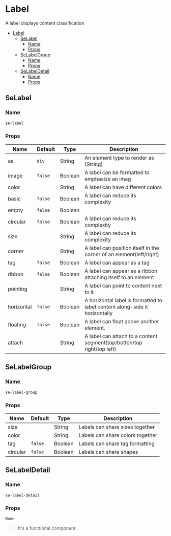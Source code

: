 # Label

A label displays content classification

- [Label](#label)
    - [SeLabel](#selabel)
        - [Name](#name)
        - [Props](#props)
    - [SeLabelGroup](#selabelgroup)
        - [Name](#name)
        - [Props](#props)
    - [SeLabelDetail](#selabeldetail)
        - [Name](#name)
        - [Props](#props)

## SeLabel
### Name
`se-label`
### Props
| Name       | Default | Type    | Description                                                                 |
| ---------- | ------- | ------- | --------------------------------------------------------------------------- |
| as         | `div`   | String  | An element type to render as (String)                                       |
| image      | `false` | Boolean | A label can be formatted to emphasize an imag                               |
| color      |         | String  | A label can have different colors                                           |
| basic      | `false` | Boolean | A label can reduce its complexity                                           |
| empty      | `false` | Boolean |                                                                             |
| circular   | `false` | Boolean | A label can reduce its complexity                                           |
| size       |         | String  | A label can reduce its complexity                                           |
| corner     |         | String  | A label can position itself in the corner of an element(left/right)         |
| tag        | `false` | Boolean | A label can appear as a tag                                                 |
| ribbon     | `false` | Boolean | A label can appear as a ribbon attaching itself to an element               |
| pointing   |         | String  | A label can point to content next to it                                     |
| horizontal | `false` | Boolean | A horizontal label is formatted to label content along-side it horizontally |
| floating   | `false` | Boolean | A label can float above another element.                                    |
| attach     |         | String  | A label can attach to a content segment(top/botton/top right/top left)      |

## SeLabelGroup
### Name
`se-label-group`
### Props
| Name     | Default | Type    | Description                      |
| -------- | ------- | ------- | -------------------------------- |
| size     |         | String  | Labels can share sizes together  |
| color    |         | String  | Labels can share colors together |
| tag      | `false` | Boolean | Labels can share tag formatting  |
| circular | `false` | Boolean | Labels can share shapes          |

## SeLabelDetail
### Name
`se-label-detail`
### Props
`None`
> It's a functional component